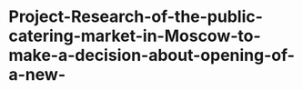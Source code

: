 # Project-Research-of-the-public-catering-market-in-Moscow-to-make-a-decision-about-opening-of-a-new-